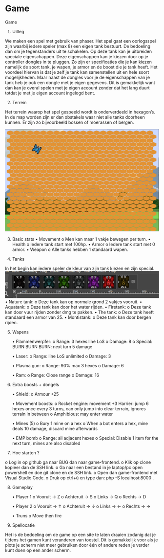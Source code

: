 # Game

Game

1. Uitleg

We maken een spel met gebruik van phaser. Het spel gaat een oorlogsspel zijn waarbij iedere speler (max 8) een eigen tank bestuurt. De bedoeling dan om je tegenstanders uit te schakelen. Op deze tank kan je uitbreiden speciale eigenschappen. Deze eigenschappen kan je kiezen door op je controller dongles in te pluggen. Zo zijn er specificaties die je kan kiezen namelijk de soort tank, je wapen, je armor en de boost die je tank heeft. Het voordeel hiervan is dat je zelf je tank kan samenstellen uit en hele soort mogelijkheden. Maar naast de dongles voor je de eigenschappen van je tank heb je ook een dongle met je eigen gegevens. Dit is gemakkelijk want dan kan je overal spelen met je eigen account zonder dat het lang duurt totdat je met je eigen account ingelogd bent.

2. Terrein

Het terrein waarop het spel gespeeld wordt is onderverdeeld in hexagon’s. In de map worden zijn er dan obstakels waar niet alle tanks doorheen kunnen. Er zijn zo bijvoorbeeld bossen of moerassen of bergen.

![Hexagon](./img/hexagon.png)

3. Basic stats
   • Movement
        o Men kan maar 1 vakje bewegen per turn.
   • Health
        o Iedere tank start met 100hp.
   • Armor
        o Iedere tank start met 0 armor.
   • Weapon
         o Alle tanks hebben 1 standaard wapen.

4. Tanks

In het begin kan iedere speler de kleur van zijn tank kiezen en zijn special.
![Tanks](./img/Tank_colour.png)
    • Nature tank:
        o Deze tank kan op normale grond 2 vakjes vooruit.
    • Aquatank:
        o Deze tank kan door het water rijden.
    • Firetank:
        o Deze tank kan door vuur rijden zonder dmg te pakken.
    • The tank:
        o Deze tank heeft standaard een armor van 25.
    • Montistank:
        o Deze tank kan door bergen rijden.

5. Wapens

    • Flammenwerpfer:
        o Range: 3 hexes line LoS
        o Damage: 8
        o Special: BURN BURN BURN: next turn 5 damage

    • Laser:
        o Range: line LoS unlimited
        o Damage: 3

    • Plasma gun:
        o Range: 90% max 3 hexes
        o Damage: 6

    • Ram:
        o Range: Close range
        o Damage: 16

6. Extra boosts + dongels

    • Shield:
        o Armour +25

    • Movement boosts:
        o Rocket engine: movement +3
         Harrier: jump 6 hexes once every 3 turns, can only jump into clear terrain, ignores terrain in between
        o Amphibious: may enter water

    • Mines (5)
        o Bury 1 mine on a hex
        o When a bot enters a hex, mine deals 10 damage, discard mine afterwards

    • EMP bomb
        o Range: all adjacent hexes
        o Special: Disable 1 item for the next turn, mines are also disabled

7. Hoe starten ?

o Log in op github ga naar BUG dan naar game-frontend.
o Klik op clone kopieer dan de SSH link.
o Ga naar een bestand in je laptop/pc open powershell en doe git clone en de SSH link.
o Open dan game-frontend met Visual Studio Code.
o Druk op ctrl+ù en type dan: php -S localhost:8000 .

8. Gameplay

    • Player 1
        o Vooruit -> Z
        o Achteruit -> S
        o Links -> Q
        o Rechts -> D

    • Player 2
        o Vooruit -> ↑
        o Achteruit -> ↓
        o Links -> ←
        o Rechts -> →

    • Truns
        o Move then fire

9. Spellocatie

Het is de bedoeling om de game op een site te laten draaien zodanig dat je tijdens het gamen kunt veranderen van toestel. Dit is gemakkelijk voor als je plots je scherm niet meer gebruiken door één of andere reden je verder kunt doen op een ander scherm.
